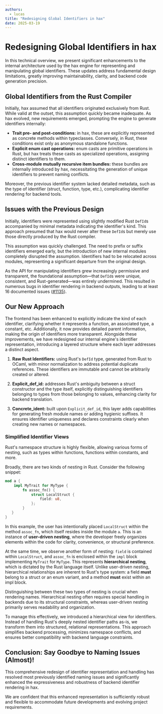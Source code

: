 ```yaml
---
authors:
  - lucas
title: "Redesigning Global Identifiers in hax"
date: 2025-03-19
---
```


# Redesigning Global Identifiers in hax

In this technical overview, we present significant enhancements to the internal architecture used by the hax engine for representing and manipulating global identifiers. These updates address fundamental design limitations, greatly improving maintainability, clarity, and backend code generation precision.

## Global Identifiers from the Rust Compiler

Initially, hax assumed that all identifiers originated exclusively from Rust. While valid at the outset, this assumption quickly became inadequate. As hax evolved, new requirements emerged, prompting the engine to generate identifiers internally:

- **Trait pre- and post-conditions:** in hax, these are explicitly represented as concrete methods within typeclasses. Conversely, in Rust, these conditions exist only as anonymous standalone functions.
- **Explicit enum cast operations:** enum casts are primitive operations in Rust, but hax treats these casts as specialized operations, assigning distinct identifiers to them.
- **Cross-module mutually recursive item bundles:** these bundles are internally introduced by hax, necessitating the generation of unique identifiers to prevent naming conflicts.

Moreover, the previous identifier system lacked detailed metadata, such as the type of identifier (struct, function, type, etc.), complicating identifier rendering for backend tools.

## Issues with the Previous Design

Initially, identifiers were represented using slightly modified Rust `DefId`s accompanied by minimal metadata indicating the identifier's kind. This approach presumed that hax would never alter these `DefId`s but merely use those directly produced by the Rust compiler.

This assumption was quickly challenged. The need to prefix or suffix identifiers emerged early, but the introduction of new internal modules completely disrupted the assumption. Identifiers had to be relocated across modules, representing a significant departure from the original design.

As the API for manipulating identifiers grew increasingly permissive and transparent, the foundational assumption—that `DefId`s were unique, consistent, and Rust-generated—was entirely undermined. This resulted in numerous bugs in identifier rendering in backend outputs, leading to at least 16 documented issues ([#1135](https://github.com/cryspen/hax/issues/1135)).

## Our New Approach

The frontend has been enhanced to explicitly indicate the kind of each identifier, clarifying whether it represents a function, an associated type, a constant, etc. Additionally, it now provides detailed parent information, making the origin of identifiers more transparent. Alongside these improvements, we have redesigned our internal engine's identifier representation, introducing a layered structure where each layer addresses a distinct aspect.

1. **Raw Rust Identifiers:** using Rust's `DefId` type, generated from Rust to OCaml, with minor normalization to address potential duplicate references. These identifiers are immutable and cannot be arbitrarily created or altered.

2. **Explicit_def_id:** addresses Rust's ambiguity between a struct constructor and the type itself, explicitly distinguishing identifiers belonging to types from those belonging to values, enhancing clarity for backend translation.

3. **Concrete_ident:** built upon `Explicit_def_id`, this layer adds capabilities for generating fresh module names or adding hygienic suffixes. It ensures identifier uniqueness and declares constraints clearly when creating new names or namespaces.

### Simplified Identifier Views

Rust's namespace structure is highly flexible, allowing various forms of nesting, such as types within functions, functions within constants, and more.

Broadly, there are two kinds of nesting in Rust. Consider the following snippet:

```rust
mod a {
    impl MyTrait for MyType {
        fn assoc_fn() {
            struct LocalStruct {
                field: u8,
            };
        }
   }
}
```

In this example, the user has intentionally placed `LocalStruct` within the method `assoc_fn`, which itself resides inside the module `a`. This is an instance of **user-driven nesting**, where the developer freely organizes elements within the code for clarity, convenience, or structural preference.

At the same time, we observe another form of nesting: `field` is contained within `LocalStruct`, and `assoc_fn` is enclosed within the `impl` block implementing `MyTrait` for `MyType`. This represents **hierarchical nesting**, which is dictated by the Rust language itself. Unlike user-driven nesting, hierarchical relationships are inherent to Rust's type system: a field **must** belong to a struct or an enum variant, and a method **must** exist within an impl block.

Distinguishing between these two types of nesting is crucial when rendering names. Hierarchical nesting often requires special handling in backends due to its structural constraints, whereas user-driven nesting primarily serves readability and organization.

To manage this effectively, we introduced a hierarchical view for identifiers. Instead of handling Rust's deeply nested identifier paths as-is, we transform them into structured, relational representations. This approach simplifies backend processing, minimizes namespace conflicts, and ensures better compatibility with backend language constraints.

## Conclusion: Say Goodbye to Naming Issues (Almost)!

This comprehensive redesign of identifier representation and handling has resolved most previously identified naming issues and significantly enhanced the expressiveness and robustness of backend identifier rendering in hax.

We are confident that this enhanced representation is sufficiently robust and flexible to accommodate future developments and evolving project requirements.
